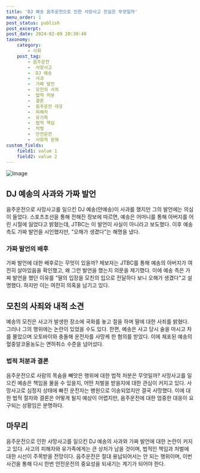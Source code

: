 ```yaml
---
title: 'DJ 예송 음주운전으로 인한 사망사고 진실은 무엇일까'
menu_order: 1
post_status: publish
post_excerpt: 
post_date: 2024-02-09 20:30:48
taxonomy:
    category:
        - 사회
    post_tag:
        - 음주운전
        -  사망사고
        -  DJ 예송
        -  사과
        -  가짜 발언
        -  모친의 사죄
        -  법적 처분
        -  결론
        -  음주운전 대응
        -  피해자
        -  유가족
        -  법적 책임
        -  처벌
        -  안전운전
        -  사회적 문제
custom_fields:
    field1: value 1
    field2: value 2
---
```


![Image](https://imgnews.pstatic.net/image/014/2024/02/09/0005140688_001_20240209140406560.jpg?type=w647)

## DJ 예송의 사과와 가짜 발언
음주운전으로 사망사고를 일으킨 DJ 예송(안예송)이 사과를 했지만 그의 발언에는 의심이 들었다. 스포츠조선을 통해 전해진 정보에 따르면, 예송은 어머니를 통해 아버지를 어린 시절에 잃었다고 밝혔는데, JTBC는 이 발언이 사실이 아니라고 보도했다. 이후 예송 측도 가짜 발언을 시인했지만, "오해가 생겼다"는 해명을 냈다.
### 가짜 발언의 배후
가짜 발언에 대한 배후로는 무엇이 있을까? 제보자는 JTBC를 통해 예송의 아버지가 여전히 살아있음을 확인했고, 왜 그런 발언을 했는지 의문을 제기했다. 이에 예송 측은 가짜 발언을 했던 이유를 "딸의 입장을 모친의 입으로 전달하다 보니 오해가 생겼다"고 설명했다. 하지만 이는 여전히 의혹을 남기고 있다.
## 모친의 사죄와 내적 소견
예송의 모친은 사고가 발생한 장소에 국화를 놓고 절을 하며 딸에 대한 사죄를 밝혔다. 그러나 그의 행위에는 논란이 있었을 수도 있다. 한편, 예송은 사고 당시 술을 마시고 차를 몰았으며 오토바이와 충돌해 운전자를 사망케 한 혐의를 받았다. 이에 체포된 예송의 혈중알코올농도는 면허취소 수준을 넘어섰다.
### 법적 처분과 결론
음주운전으로 사람의 목숨을 빼앗은 행위에 대한 법적 처분은 무엇일까? 사망사고를 일으킨 예송은 책임을 물을 수 있을지, 어떤 처벌을 받을지에 대한 관심이 커지고 있다. 사망사고로 심정지 상태에 빠진 운전자는 병원으로 이송되었지만 결국 사망했다. 이에 대한 법적 절차와 결론은 어떻게 될지 예상이 어렵지만, 음주운전에 대한 엄중한 대응이 요구되는 상황임은 분명하다.
## 마무리
음주운전으로 인한 사망사고를 일으킨 DJ 예송의 사과와 가짜 발언에 대한 논란이 커지고 있다. 사고의 피해자와 유가족에게는 큰 상처가 남을 것이며, 법적인 책임과 처벌에 대한 시선이 주목받을 전망이다. 음주운전은 절대 용납되어서는 안 되는 행위이며, 이번 사건을 통해 다시 한번 안전운전의 중요성을 되새기는 계기가 되어야 한다.
